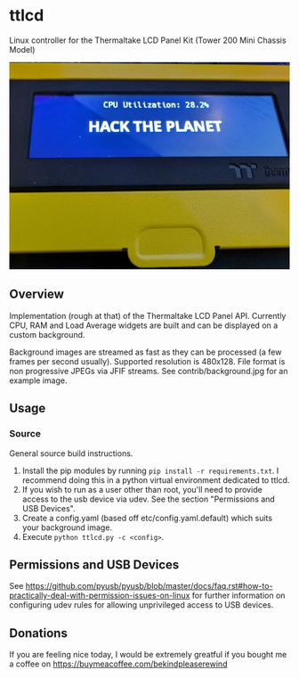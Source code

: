 # ttlcd
Linux controller for the Thermaltake LCD Panel Kit (Tower 200 Mini Chassis Model)

![Thermaltake LCD Panel Kit running ttlcd](https://raw.githubusercontent.com/bekindpleaserewind/ttlcd/main/contrib/lcd_display.jpg)

## Overview
Implementation (rough at that) of the Thermaltake LCD Panel API.  Currently CPU, RAM and Load Average widgets are built and can be displayed on a custom background.

Background images are streamed as fast as they can be processed (a few frames per second usually).  Supported resolution is 480x128.  File format is non progressive JPEGs via JFIF streams. See contrib/background.jpg for an example image.

## Usage
### Source
General source build instructions.

1. Install the pip modules by running ```pip install -r requirements.txt```. I recommend doing this in a python virtual environment dedicated to ttlcd.
2. If you wish to run as a user other than root, you'll need to provide access to the usb device via udev.  See the section "Permissions and USB Devices".
3. Create a config.yaml (based off etc/config.yaml.default) which suits your background image.
3. Execute ```python ttlcd.py -c <config>```.

## Permissions and USB Devices

See https://github.com/pyusb/pyusb/blob/master/docs/faq.rst#how-to-practically-deal-with-permission-issues-on-linux for further information on configuring udev rules for allowing unprivileged access to USB devices.

## Donations

If you are feeling nice today, I would be extremely greatful if you bought me a coffee on https://buymeacoffee.com/bekindpleaserewind